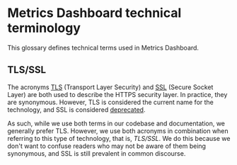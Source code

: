 # Metrics Dashboard technical terminology

<!-- Keep terms in alphabetical order: -->

This glossary defines technical terms used in Metrics Dashboard.

## TLS/SSL

The acronyms [TLS](https://en.wikipedia.org/wiki/Transport_Layer_Security) (Transport Layer Security) and
[SSL](https://en.wikipedia.org/wiki/SSL) (Secure Socket Layer) are both used to describe the HTTPS security layer.
In practice, they are synonymous. However, TLS is considered the current name for the technology, and SSL is considered
[deprecated](https://tools.ietf.org/html/rfc7568).

As such, while we use both terms in our codebase and documentation, we generally prefer TLS.
However, we use both acronyms in combination when referring to this type of technology, that is, _TLS/SSL_. We do this because we don't want to confuse readers who may not be aware of them being synonymous, and SSL is still prevalent in common discourse.
